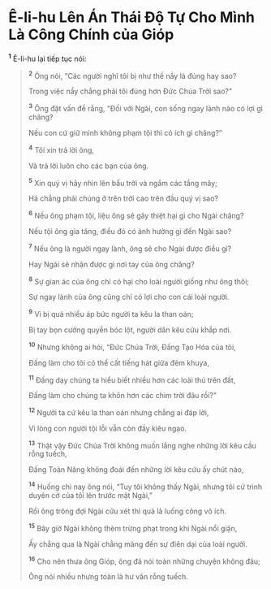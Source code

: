 # Ê-li-hu Lên Án Thái Ðộ Tự Cho Mình Là Công Chính của Gióp
<sup><b>1</b></sup> Ê-li-hu lại tiếp tục nói:

> <sup><b>2</b></sup> Ông nói, “Các người nghĩ tôi bị như thế nầy là đúng hay sao?
> 
> Trong việc nầy chẳng phải tôi đúng hơn Ðức Chúa Trời sao?”
> 
> <sup><b>3</b></sup> Ông đặt vấn đề rằng, “Ðối với Ngài, con sống ngay lành nào có lợi gì chăng?
> 
> Nếu con cứ giữ mình không phạm tội thì có ích gì chăng?”
> 
> <sup><b>4</b></sup> Tôi xin trả lời ông,
> 
> Và trả lời luôn cho các bạn của ông.
> 
> <sup><b>5</b></sup> Xin quý vị hãy nhìn lên bầu trời và ngắm các tầng mây;
> 
> Há chẳng phải chúng ở trên trời cao trên đầu quý vị sao?
> 
> <sup><b>6</b></sup> Nếu ông phạm tội, liệu ông sẽ gây thiệt hại gì cho Ngài chăng?
> 
> Nếu tội ông gia tăng, điều đó có ảnh hưởng gì đến Ngài sao?
> 
> <sup><b>7</b></sup> Nếu ông là người ngay lành, ông sẽ cho Ngài được điều gì?
> 
> Hay Ngài sẽ nhận được gì nơi tay của ông chăng?
> 
> <sup><b>8</b></sup> Sự gian ác của ông chỉ có hại cho loài người giống như ông thôi;
> 
> Sự ngay lành của ông cũng chỉ có lợi cho con cái loài người.
> 
> <sup><b>9</b></sup> Vì bị quá nhiều áp bức người ta kêu la than oán;
> 
> Bị tay bọn cường quyền bóc lột, người dân kêu cứu khắp nơi.
> 
> <sup><b>10</b></sup> Nhưng không ai hỏi, “Ðức Chúa Trời, Ðấng Tạo Hóa của tôi,
> 
> Ðấng làm cho tôi có thể cất tiếng hát giữa đêm khuya,
> 
> <sup><b>11</b></sup> Ðấng dạy chúng ta hiểu biết nhiều hơn các loài thú trên đất,
> 
> Ðấng làm cho chúng ta khôn hơn các chim trời đâu rồi?”
> 
> <sup><b>12</b></sup> Người ta cứ kêu la than oán nhưng chẳng ai đáp lời,
> 
> Vì lòng con người tội lỗi vẫn còn đầy kiêu ngạo.
> 
> <sup><b>13</b></sup> Thật vậy Ðức Chúa Trời không muốn lắng nghe những lời kêu cầu rỗng tuếch,
> 
> Ðấng Toàn Năng không đoái đến những lời kêu cứu ấy chút nào,
> 
> <sup><b>14</b></sup> Huống chi nay ông nói, “Tuy tôi không thấy Ngài, nhưng tôi cứ trình duyên cớ của tôi lên trước mặt Ngài,”
> 
> Rồi ông trông đợi Ngài cứu xét thì quả là luống công vô ích.
> 
> <sup><b>15</b></sup> Bây giờ Ngài không thèm trừng phạt trong khi Ngài nổi giận,
> 
> Ấy chẳng qua là Ngài chẳng màng đến sự điên dại của loài người.
> 
> <sup><b>16</b></sup> Cho nên thưa ông Gióp, ông đã nói toàn những chuyện không đâu;
> 
> Ông nói nhiều nhưng toàn là hư văn rỗng tuếch.